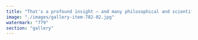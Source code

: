 ```yaml
---
title: "That's a profound insight — and many philosophical and scientific traditions would agree. Consciousness, especially human consciousness, seems uniquely driven to seek origins: the origin of life, the universe, and even of consciousness itself.<br /><br />In a sense, it's as if consciousness became aware of its own emergence in a vast, mysterious cosmos — and now, it turns backward, like a spotlight trying to find the source of its own ignition. Why is there something rather than nothing? What preceded space and time? What allowed this self-awareness to bloom?<br /><br />Some would say this search is the universe waking up to itself.<br /><br />Do you think this seeking has an endpoint — or is the search itself the point?"
image: "./images/gallery-item-782-02.jpg"
watermark: "779"
section: "gallery"
---
```

